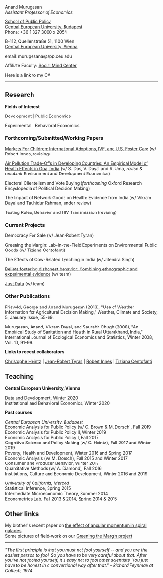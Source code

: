 Anand Murugesan   
*Assistant Professor of Economics*

[School of Public Policy](https://people.ceu.edu/anand_murugesan)<br/>
[Central European University, Budapest](https://www.ceu.edu/)<br/>
Phone: +36 1 327 3000 x 2054

B-112, Quellenstraße 51, 1100 Wien <br/>
[Central European University, Vienna](https://www.ceu.edu/vienna)<br/>

[email: murugesana@spp.ceu.edu](murugesana@spp.ceu.edu)

Affiliate Faculty: [Social Mind Center](https://socialmind.ceu.edu/affiliates)

Here is a link to my [CV](cvFeb2019AMurugesan.pdf)

---

## Research 

**Fields of Interest**

Development  | Public Economics

Experimental | Behavioral Economics 

### Forthcoming/Submitted/Working Papers 
[Markets For Children: International Adoptions, IVF, and U.S. Foster Care](https://www.dropbox.com/s/3p4u3r70itjke4c/AdoptionDraft_Murugesan.pdf?dl=0) (w/ Robert Innes, revising)

[Air Pollution Trade-Offs in Developing Countries: An Empirical Model of Health Effects in Goa, India](https://www.dropbox.com/s/36ciiet27snl7tc/TotalAirPollutionModel_Dec2019.pdf?dl=0) (w/ S. Das, V. Dayal and R. Uma, *revise & resubmit* Environment and Development Economics)

Electoral Clientelism and Vote Buying  (*forthcoming* Oxford Research Encyclopedia of Political Decision Making)

The Impact of Network Goods on Health: Evidence from India (w/ Vikram Dayal and Tauhidur Rahman, under review)

Testing Rules, Behavior and  HIV Transmission (revising)


### Current Projects
Democracy For Sale (w/ Jean-Robert Tyran)

Greening the Margin: Lab-in-the-Field Experiments on Environmental Public Goods (w/ Tiziana Centofanti)

The Effects of Cow-Related Lynching in India (w/ Jitendra Singh)

[Beliefs fostering dishonest behavior: Combining ethnographic and experimental evidence](https://www.ceu.edu/iti/projects/BFD) (w/ team)

[Just Data](https://www.ceu.edu/project/just-data) (w/ team)

### Other Publications
Frisvold, George and Anand Murugesan (2013), "Use of Weather Information for Agricultural Decision Making," Weather, Climate and Society, 5, January Issue, 55-69.

Murugesan, Anand, Vikram Dayal, and Saurabh Chugh (2008), "An Empirical Study of Sanitation and Health in Rural Uttarakhand, India," International Journal of Ecological Economics and Statistics, Winter 2008, Vol. 10, 91-99.

**Links to recent collaborators**


 [Christophe Heintz](https://people.ceu.edu/christophe_heintz) | [Jean-Robert Tyran](https://homepage.univie.ac.at/jean-robert.tyran/index.html) | [Robert Innes](https://robinnes.weebly.com/) | [Tiziana Centofanti](https://people.ceu.edu/tiziana_centofanti)



## Teaching

**Central European University, Vienna**

[Data and Development, Winter 2020](https://courses.ceu.edu/courses/2019-2020/data-and-development) <br/>
[Institutional and Behavioral Economics, Winter 2020](https://courses.ceu.edu/courses/2019-2020/institutional-and-behavioral-economics)


**Past courses**

*Central European University, Budapest*<br/>
Economic Analysis for Public Policy (w/ C. Brown & M. Dorsch), Fall 2019<br/>
Economic Analysis for Public Policy II, Winter 2019<br/>
Economic Analysis for Public Policy I, Fall 2017<br/>
Cognitive Science and Policy Making (w/ C. Heintz), Fall 2017 and Winter 2019<br/>
Poverty, Health and Development, Winter 2016 and Spring 2017<br/>
Economic Analysis (w/ M. Dorsch), Fall 2015 and Winter 2017<br/>
Consumer and Producer Behavior, Winter 2017<br/>
Quantitative Methods (w/ A. Diamond), Fall 2016<br/>
Institutions, Culture and Economic Development, Winter 2016 and 2019

*University of California, Merced*<br/>
Statistical Inference, Spring 2015<br/>
Intermediate Microeconomic Theory, Summer 2014<br/>
Econometrics Lab, Fall 2013 & 2014, Spring 2014 & 2015


## Other links

My brother's recent paper on [the effect of angular momentum in spiral galaxies](https://academic.oup.com/mnras/article/483/2/2398/5222687) <br/>
Some pictures of field-work on our [Greening the Margin project](https://tizianacentofanti.wixsite.com/personalwebsite/gallery)

---
*"The first principle is that you must not fool yourself -- and you are the easiest person to fool. So you have to be very careful about that. After you've not fooled yourself, it's easy not to fool other scientists. You just have to be honest in a conventional way after that." - Richard Feynman at Caltech, 1974*



